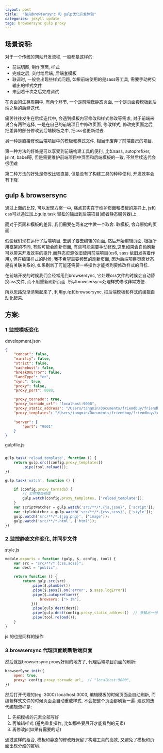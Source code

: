 ```yaml
---
layout: post
title:  "使用browsersync 和 gulp优化开发体验"
categories: jekyll update
tags: browsersync gulp proxy
---
```


## 场景说明:

对于一个传统的网站开发流程, 一般都是这样的:

* 前端切图, 制作页面, 样式
* 完成之后, 交付给后端, 后端套模板
* 联调时, 一般会出现些样式问题, 如果前端使用的是sass等工具, 需要手动拷贝输出的样式文件
* 来回若干次之后完成调试


在页面的生存周期中, 有两个环节, 一个是前端做静态页面, 一个是页面套模板到后端之后的后续迭代.

痛苦往往发生在后续迭代中, 会遇到模板内容修改和样式修改等需求, 对于前端来说会有两种选择, 一是在自己的前端项目中修改页面, 修改样式, 修改完页面之后, 把差异的部分修改到后端模板之中, 把css也更新过去.

另一种是直接修改后端项目中的模板和样式文件, 相当于废弃了前端自己的项目.

第一种方法的好处是可以享受到前端构建工具的便利, 比如sass, autoprefixer, jslint, babel等, 但是需要维护前端项目中页面和后端模板的一致, 不然后续迭代会很困难

第二种方法的好处是修改比较直接, 但是没有了构建工具的种种便利, 开发效率会有下降.


## gulp & browsersync

通过上面的比较, 可以发现方案一中, 痛点其实在于维护页面和模板的差异上, js和css可以通过加上gulp.task 轻松的输出到后端项目(或者静态服务器)上.

而对于页面和模板的差异, 我们需要在两者之中做一个取舍.
取模板, 舍弃原始的页面.

假设我们现在运行了后端项目, 去到了要去编辑的页面, 然后开始编辑页面, 根据所用框架的不同, 有些可能会刷新页面, 有些可能需要手动修改,这里如果会自动刷新可以带来开发效率的提升.而静态资源依旧使用前端项目(es6, sass 依旧发挥着作用), 但在编辑样式的时候, 我不希望需要频繁的刷新页面, 因为后端项目页面状态是有关联关系的, 如果刷新了可能还需要一些操作才能找到要修改样式的目标.
 
在前端开发的时候我们会经常用到browsersync, 它处理css文件的时候会自动替换css文件, 而不用重新刷新页面. 所以browsersync处理样式修改非常方便.

所以思路渐渐清晰起来了, 利用gulp和browsersync, 把后端模板和样式的编辑自动化起来.

## 方案:

### 1.监控模板变化

development.json

```json
{
	"concat": false,
	"minifiy": false,
	"strict": false,
	"cachebust": false,
	"breakOnError": false,
	"langType": "en",
	"sync": true,
	"proxy": false,
	"proxy_port": 8080,

	"proxy_tornado": true,
	"proxy_tornado_url": "localhost:9000",
	"proxy_static_address": "/Users/tangmin/Documents/friendbuy/friendbuy/static",
	"proxy_templates": "/Users/tangmin/Documents/friendbuy/friendbuy/template/**/*.html",
	
	"server": {
		"port": "9001"
	}
}
```

gulpfile.js

```javascript

gulp.task('reload_template', function () {
	return gulp.src([config.proxy_templates])
		.pipe(tool.reload());
})

gulp.task('watch', function () {

	if (config.proxy_tornado) {
		// 监控模板修改
		gulp.watch(config.proxy_templates, ['reload_template']);
	}
	var scriptWatcher = gulp.watch('src/**/*.{js,json}', ['script']);
	var styleWatcher = gulp.watch('src/**/*.{css,scss}', ['style']);
	gulp.watch('src/**/*.{jpg,png}', ['image']);
	gulp.watch('src/**/*.html', ['html']);
})
```

### 2.监控静态文件变化, 并同步文件

style.js

```javascript
module.exports = function (gulp, $, config, tool) {
	var src = "src/**/*.{css,scss}";
	var dest = "public";

	return function () {
		return gulp.src(src)
			.pipe($.plumber())
			.pipe($.sass().on('error', $.sass.logError))
			.pipe($.autoprefixer({
				browsers: ["> 1%"],
			}))
			.pipe(gulp.dest(dest))
            .pipe(gulp.dest(config.proxy_static_address))  // 多输出一份到后端目录下
			.pipe(tool.reload());
	}
}
```

js 的也是同样的操作

### 3.browsersync 代理页面刷新后端页面

然后就是browsersync proxy好用的地方了, 代理后端项目页面的刷新:

```javascript
browserSync.init({
	open: true,
	proxy: config.proxy_tornado_url,  // "localhost:9000",
})

```

然后打开代理的(eg: 3000) localhost:3000, 编辑模板的时候页面会自动刷新, 而编辑样式文件的时候页面会自动重载样式, 不会把整个页面都刷新一遍. 
建议的迭代编辑流程是:
1. 先把模板的元素全部写好
2. 再编辑样式 (避免重复操作, 比如那些要展开才能看到的元素)
3. 再修改js(如果有需要的话)


通过这样的组合, 模板和静态的修改既保留了构建工具的高效, 又避免了模板和页面出现分歧的窘境.





